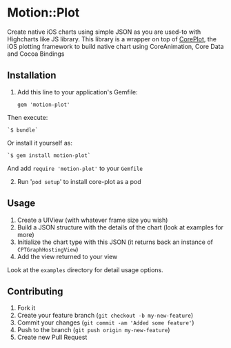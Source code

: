 # Motion::Plot

Create native iOS charts using simple JSON as you are used-to with Highcharts like JS library. 
This library is a wrapper on top of [CorePlot](https://code.google.com/p/core-plot/), the iOS plotting framework to build native chart using CoreAnimation, Core Data and Cocoa Bindings

## Installation

1. Add this line to your application's Gemfile:

    `gem 'motion-plot'`

  Then execute:

    `$ bundle`

  Or install it yourself as:

    `$ gem install motion-plot`

  And add `require 'motion-plot'` to your `Gemfile`

2. Run '`pod setup`' to install core-plot as a pod

## Usage

  1. Create a UIView (with whatever frame size you wish)
  2. Build a JSON structure with the details of the chart (look at examples for more)
  3. Initialize the chart type with this JSON (it returns back an instance of `CPTGraphHostingView`)
  4. Add the view returned to your view

  Look at the `examples` directory for detail usage options.

## Contributing

1. Fork it
2. Create your feature branch (`git checkout -b my-new-feature`)
3. Commit your changes (`git commit -am 'Added some feature'`)
4. Push to the branch (`git push origin my-new-feature`)
5. Create new Pull Request
